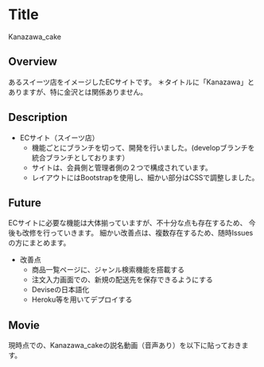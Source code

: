 
# Title
Kanazawa_cake

## Overview
あるスイーツ店をイメージしたECサイトです。
＊タイトルに「Kanazawa」とありますが、特に金沢とは関係ありません。

## Description
- ECサイト（スイーツ店）
  - 機能ごとにブランチを切って、開発を行いました。(developブランチを統合ブランチとしております）
  - サイトは、会員側と管理者側の２つで構成されています。
  - レイアウトにはBootstrapを使用し、細かい部分はCSSで調整しました。
  
## Future

ECサイトに必要な機能は大体揃っていますが、不十分な点も存在するため、
今後も改修を行っていきます。
細かい改善点は、複数存在するため、随時Issuesの方にまとめます。

- 改善点
  - 商品一覧ページに、ジャンル検索機能を搭載する
  - 注文入力画面での、新規の配送先を保存できるようにする
  - Deviseの日本語化
  - Heroku等を用いてデプロイする

## Movie

現時点での、Kanazawa_cakeの説名動画（音声あり）を以下に貼っておきます。

